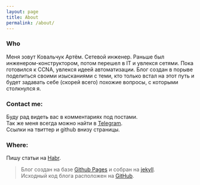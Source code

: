 ```yaml
---
layout: page
title: About
permalink: /about/
---
```

### Who
Меня зовут Ковальчук Артём. Сетевой инженер. 
Раньше был инженером-конструктором, потом перешел в IT и увлекся сетями.
Пока готовился к CCNA, увлекся идеей автоматизации. Блог создан в порыве поделиться своими изысканиями с теми, кто только встал на этот путь и будет задавать себе (скорей всего) похожие вопросы, с которыми столкнулся я.

### Contact me:
Буду рад видеть вас в комментариях под постами.  
Так же меня всегда можно найти в [Telegram](https://t.me/Woo_Hung).  
Ссылки на твиттер и github внизу страницы.

### Where:
Пишу статьи на [Habr](https://habr.com/ru/users/woo_hung/).    


>Блог создан на базе [Github Pages](https://pages.github.com) и собран на [jekyll](jekyll-organization).  
Исходный код блога расположен на [GitHub](https://github.com/woohung/woohung.github.io).
